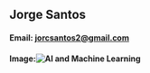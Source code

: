 ## Jorge Santos
#### Email: jorcsantos2@gmail.com
#### Image:![AI and Machine Learning](https://www.willbhurd.com/wp-content/uploads/2023/01/DALL·E-2024-01-07-08.01.49-An-eye-catching-and-informative-lead-image-for-a-blog-about-artificial-intelligence-for-beginners.-The-image-should-visually-represent-the-concept-of-.png)
